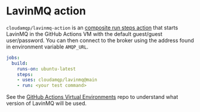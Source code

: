 # LavinMQ action

`cloudamqp/lavinmq-action` is an [composite run steps action] that starts LavinMQ in the GitHub Actions VM with the default guest/guest user/password. You can then connect to the broker using the address found in environment variable `AMQP_URL`.

```yaml
jobs:
  build:
    runs-on: ubuntu-latest
    steps:
    - uses: cloudamqp/lavinmq@main
    - run: <your test command>
```

[composite run steps action]: https://docs.github.com/en/free-pro-team@latest/actions/creating-actions/creating-a-composite-run-steps-action

See the [GitHub Actions Virtual Environments](https://github.com/actions/virtual-environments/#available-environments) repo to understand what version of LavinMQ will be used.
